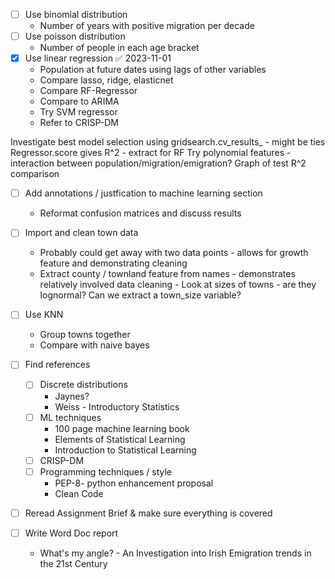 - [ ] Use binomial distribution
	- Number of years with positive migration per decade
- [ ] Use poisson distribution 
	- Number of people in each age bracket
- [x] Use linear regression ✅ 2023-11-01
	- Population at future dates using lags of other variables
	- Compare lasso, ridge, elasticnet 
	- Compare RF-Regressor
	- Compare to ARIMA
	- Try SVM regressor
	- Refer to CRISP-DM
 
 Investigate best model selection using gridsearch.cv_results_ - might be ties
 Regressor.score gives R^2 - extract for RF
 Try polynomial features - interaction between population/migration/emigration?
 Graph of test R^2 comparison
 
- [ ] Add annotations / justfication to machine learning section
	- Reformat confusion matrices and discuss results

- [ ] Import and clean town data
	- Probably could get away with two data points - allows for growth feature and demonstrating cleaning
	 - Extract county / townland feature from names -  demonstrates relatively involved data cleaning 
	  - Look at sizes of towns - are they lognormal? Can we extract a town_size variable?
   
- [ ] Use KNN 
	- Group towns together
	- Compare with naive bayes
- [ ] Find references 
	- [ ] Discrete distributions 
		-  Jaynes?
		- Weiss - Introductory Statistics
	- [ ] ML techniques 
		- 100 page machine learning book 
		- Elements of Statistical Learning
		- Introduction to Statistical Learning
	- [ ] CRISP-DM
	- [ ] Programming techniques / style
		- PEP-8- python enhancement proposal
		- Clean Code
- [ ] Reread Assignment Brief & make sure everything is covered
- [ ] Write Word Doc report
	- What's my angle? - An Investigation into Irish Emigration trends in the 21st Century 